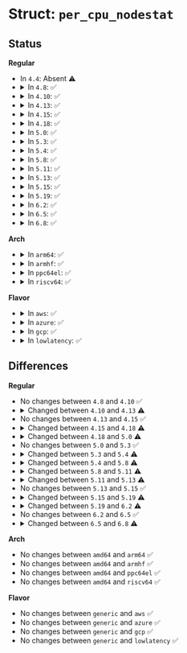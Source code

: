 # Struct: <code>per_cpu_nodestat</code>

## Status
<b>Regular</b>
<ul>
<li>
In <code>4.4</code>: Absent ⚠️
</li>
<li>
<details>
<summary>In <code>4.8</code>: ✅</summary>

```c
struct per_cpu_nodestat {
    s8 stat_threshold;
    s8 vm_node_stat_diff[26];
};
```
</details>
</li>
<li>
<details>
<summary>In <code>4.10</code>: ✅</summary>

```c
struct per_cpu_nodestat {
    s8 stat_threshold;
    s8 vm_node_stat_diff[26];
};
```
</details>
</li>
<li>
<details>
<summary>In <code>4.13</code>: ✅</summary>

```c
struct per_cpu_nodestat {
    s8 stat_threshold;
    s8 vm_node_stat_diff[27];
};
```
</details>
</li>
<li>
<details>
<summary>In <code>4.15</code>: ✅</summary>

```c
struct per_cpu_nodestat {
    s8 stat_threshold;
    s8 vm_node_stat_diff[27];
};
```
</details>
</li>
<li>
<details>
<summary>In <code>4.18</code>: ✅</summary>

```c
struct per_cpu_nodestat {
    s8 stat_threshold;
    s8 vm_node_stat_diff[28];
};
```
</details>
</li>
<li>
<details>
<summary>In <code>5.0</code>: ✅</summary>

```c
struct per_cpu_nodestat {
    s8 stat_threshold;
    s8 vm_node_stat_diff[30];
};
```
</details>
</li>
<li>
<details>
<summary>In <code>5.3</code>: ✅</summary>

```c
struct per_cpu_nodestat {
    s8 stat_threshold;
    s8 vm_node_stat_diff[30];
};
```
</details>
</li>
<li>
<details>
<summary>In <code>5.4</code>: ✅</summary>

```c
struct per_cpu_nodestat {
    s8 stat_threshold;
    s8 vm_node_stat_diff[32];
};
```
</details>
</li>
<li>
<details>
<summary>In <code>5.8</code>: ✅</summary>

```c
struct per_cpu_nodestat {
    s8 stat_threshold;
    s8 vm_node_stat_diff[33];
};
```
</details>
</li>
<li>
<details>
<summary>In <code>5.11</code>: ✅</summary>

```c
struct per_cpu_nodestat {
    s8 stat_threshold;
    s8 vm_node_stat_diff[38];
};
```
</details>
</li>
<li>
<details>
<summary>In <code>5.13</code>: ✅</summary>

```c
struct per_cpu_nodestat {
    s8 stat_threshold;
    s8 vm_node_stat_diff[39];
};
```
</details>
</li>
<li>
<details>
<summary>In <code>5.15</code>: ✅</summary>

```c
struct per_cpu_nodestat {
    s8 stat_threshold;
    s8 vm_node_stat_diff[39];
};
```
</details>
</li>
<li>
<details>
<summary>In <code>5.19</code>: ✅</summary>

```c
struct per_cpu_nodestat {
    s8 stat_threshold;
    s8 vm_node_stat_diff[41];
};
```
</details>
</li>
<li>
<details>
<summary>In <code>6.2</code>: ✅</summary>

```c
struct per_cpu_nodestat {
    s8 stat_threshold;
    s8 vm_node_stat_diff[43];
};
```
</details>
</li>
<li>
<details>
<summary>In <code>6.5</code>: ✅</summary>

```c
struct per_cpu_nodestat {
    s8 stat_threshold;
    s8 vm_node_stat_diff[43];
};
```
</details>
</li>
<li>
<details>
<summary>In <code>6.8</code>: ✅</summary>

```c
struct per_cpu_nodestat {
    s8 stat_threshold;
    s8 vm_node_stat_diff[46];
};
```
</details>
</li>
</ul>
<b>Arch</b>
<ul>
<li>
<details>
<summary>In <code>arm64</code>: ✅</summary>

```c
struct per_cpu_nodestat {
    s8 stat_threshold;
    s8 vm_node_stat_diff[32];
};
```
</details>
</li>
<li>
<details>
<summary>In <code>armhf</code>: ✅</summary>

```c
struct per_cpu_nodestat {
    s8 stat_threshold;
    s8 vm_node_stat_diff[32];
};
```
</details>
</li>
<li>
<details>
<summary>In <code>ppc64el</code>: ✅</summary>

```c
struct per_cpu_nodestat {
    s8 stat_threshold;
    s8 vm_node_stat_diff[32];
};
```
</details>
</li>
<li>
<details>
<summary>In <code>riscv64</code>: ✅</summary>

```c
struct per_cpu_nodestat {
    s8 stat_threshold;
    s8 vm_node_stat_diff[32];
};
```
</details>
</li>
</ul>
<b>Flavor</b>
<ul>
<li>
<details>
<summary>In <code>aws</code>: ✅</summary>

```c
struct per_cpu_nodestat {
    s8 stat_threshold;
    s8 vm_node_stat_diff[32];
};
```
</details>
</li>
<li>
<details>
<summary>In <code>azure</code>: ✅</summary>

```c
struct per_cpu_nodestat {
    s8 stat_threshold;
    s8 vm_node_stat_diff[32];
};
```
</details>
</li>
<li>
<details>
<summary>In <code>gcp</code>: ✅</summary>

```c
struct per_cpu_nodestat {
    s8 stat_threshold;
    s8 vm_node_stat_diff[32];
};
```
</details>
</li>
<li>
<details>
<summary>In <code>lowlatency</code>: ✅</summary>

```c
struct per_cpu_nodestat {
    s8 stat_threshold;
    s8 vm_node_stat_diff[32];
};
```
</details>
</li>
</ul>

## Differences
<b>Regular</b>
<ul>
<li>
No changes between <code>4.8</code> and <code>4.10</code> ✅
</li>
<li>
<details>
<summary>Changed between <code>4.10</code> and <code>4.13</code> ⚠️</summary>
<ul>
<li>
<b>Field type changed. </b>
<code>s8 vm_node_stat_diff[26]</code> ➡️ <code>s8 vm_node_stat_diff[27]</code>
</li>
</ul>
</details>
</li>
<li>
No changes between <code>4.13</code> and <code>4.15</code> ✅
</li>
<li>
<details>
<summary>Changed between <code>4.15</code> and <code>4.18</code> ⚠️</summary>
<ul>
<li>
<b>Field type changed. </b>
<code>s8 vm_node_stat_diff[27]</code> ➡️ <code>s8 vm_node_stat_diff[28]</code>
</li>
</ul>
</details>
</li>
<li>
<details>
<summary>Changed between <code>4.18</code> and <code>5.0</code> ⚠️</summary>
<ul>
<li>
<b>Field type changed. </b>
<code>s8 vm_node_stat_diff[28]</code> ➡️ <code>s8 vm_node_stat_diff[30]</code>
</li>
</ul>
</details>
</li>
<li>
No changes between <code>5.0</code> and <code>5.3</code> ✅
</li>
<li>
<details>
<summary>Changed between <code>5.3</code> and <code>5.4</code> ⚠️</summary>
<ul>
<li>
<b>Field type changed. </b>
<code>s8 vm_node_stat_diff[30]</code> ➡️ <code>s8 vm_node_stat_diff[32]</code>
</li>
</ul>
</details>
</li>
<li>
<details>
<summary>Changed between <code>5.4</code> and <code>5.8</code> ⚠️</summary>
<ul>
<li>
<b>Field type changed. </b>
<code>s8 vm_node_stat_diff[32]</code> ➡️ <code>s8 vm_node_stat_diff[33]</code>
</li>
</ul>
</details>
</li>
<li>
<details>
<summary>Changed between <code>5.8</code> and <code>5.11</code> ⚠️</summary>
<ul>
<li>
<b>Field type changed. </b>
<code>s8 vm_node_stat_diff[33]</code> ➡️ <code>s8 vm_node_stat_diff[38]</code>
</li>
</ul>
</details>
</li>
<li>
<details>
<summary>Changed between <code>5.11</code> and <code>5.13</code> ⚠️</summary>
<ul>
<li>
<b>Field type changed. </b>
<code>s8 vm_node_stat_diff[38]</code> ➡️ <code>s8 vm_node_stat_diff[39]</code>
</li>
</ul>
</details>
</li>
<li>
No changes between <code>5.13</code> and <code>5.15</code> ✅
</li>
<li>
<details>
<summary>Changed between <code>5.15</code> and <code>5.19</code> ⚠️</summary>
<ul>
<li>
<b>Field type changed. </b>
<code>s8 vm_node_stat_diff[39]</code> ➡️ <code>s8 vm_node_stat_diff[41]</code>
</li>
</ul>
</details>
</li>
<li>
<details>
<summary>Changed between <code>5.19</code> and <code>6.2</code> ⚠️</summary>
<ul>
<li>
<b>Field type changed. </b>
<code>s8 vm_node_stat_diff[41]</code> ➡️ <code>s8 vm_node_stat_diff[43]</code>
</li>
</ul>
</details>
</li>
<li>
No changes between <code>6.2</code> and <code>6.5</code> ✅
</li>
<li>
<details>
<summary>Changed between <code>6.5</code> and <code>6.8</code> ⚠️</summary>
<ul>
<li>
<b>Field type changed. </b>
<code>s8 vm_node_stat_diff[43]</code> ➡️ <code>s8 vm_node_stat_diff[46]</code>
</li>
</ul>
</details>
</li>
</ul>
<b>Arch</b>
<ul>
<li>
No changes between <code>amd64</code> and <code>arm64</code> ✅
</li>
<li>
No changes between <code>amd64</code> and <code>armhf</code> ✅
</li>
<li>
No changes between <code>amd64</code> and <code>ppc64el</code> ✅
</li>
<li>
No changes between <code>amd64</code> and <code>riscv64</code> ✅
</li>
</ul>
<b>Flavor</b>
<ul>
<li>
No changes between <code>generic</code> and <code>aws</code> ✅
</li>
<li>
No changes between <code>generic</code> and <code>azure</code> ✅
</li>
<li>
No changes between <code>generic</code> and <code>gcp</code> ✅
</li>
<li>
No changes between <code>generic</code> and <code>lowlatency</code> ✅
</li>
</ul>

